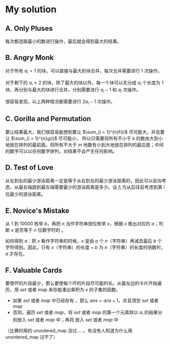 # My solution

## A. Only Pluses
每次都选取最小的数进行操作，最后就会得到最大的结果。

## B. Angry Monk
对于所有 $a_i = 1$ 的块，可以直接与最大的块合并，每次合并需要进行 $1$ 次操作。

对于剩下的 $a_i \ge 2$ 的块，除了最大的块以外，每一个块可以先分成 $a_i$ 个长度为 $1$ 块，再分别与最大的块进行合并，分别需要进行 $a_i - 1$ 和 $a_i$ 次操作。

很容易发现，以上两种情况都需要进行 $2a_i - 1$ 次操作。

## C. Gorilla and Permutation
要让结果最大，我们很容易能想到要让 $\sum_{i = 1}^{n}f(i)$ 尽可能大，并且要让 $\sum_{i = 1}^{n}g(i)$ 尽可能小，
所以只需要将所有不小于 $k$ 的数由大到小地放在排列的最前面，将所有不大于 $m$ 地数有小到大地放在排列的最后面；中间的数字可以以任何数字排列，对结果不会产生任何影响。

## D. Test of Love
从左到右的最少游泳距离一定是等于从右到左的最少游泳距离的，因此可以反向考虑，从最右端跳到最左端需要最少的游泳距离是多少。设 $f_i$ 为从后往前考虑到第 $i$ 位最少的游泳距离。

## E. Novice's Mistake
从 $1$ 到 $10000$ 枚举 $b$，再把 $n$ 当作字符串按位枚举 $x$，根据 $x$ 推出对应的 $a$；判断 $x$ 是否等于 $n$ 位数字时的 。

如何得到 $a$：把 $x$ 看作字符串的时候，$x$ 是由 $a$ 个 $n$（字符串）再减去最后 $b$ 个字符得到。因此，只有 $x$（字符串）的长度 + $b$ 为 $n$（字符串）的长度的倍数时，$a$ 才存在。

## F. Valuable Cards
要使坏的片段最少，那么要使每个坏的片段尽可能的长。从最左边的卡片开始遍历，用 $set$ 或者 $map$ 来存能凑出乘积为 $x$ 的子集的因数。
- 如果 $set$ 或者 $map$ 中已经存有 ，那么 $ans = ans + 1$，并且清空 $set$ 或者 $map$
- 否则，遍历 $set$ 或者 $map$，将 $set$ 或者 $map$ 的第一个元素除以 $a_i$ 的结果分别放入 $set$ 或者 $map$ 中；再将  放入 $set$ 或者 $map$ 中

（比赛时用的 unordered_map 没过.....，有没有人知道为什么用 unordered_map 过不了）
